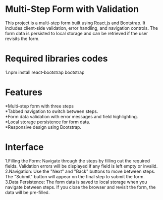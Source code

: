 # Multi-Step Form with Validation
This project is a multi-step form built using React.js and Bootstrap. It includes client-side validation, error handling, and navigation controls. The form data is persisted to local storage and can be retrieved if the user revisits the form.
# Required libraries codes
1.npm install react-bootstrap bootstrap

# Features
*Multi-step form with three steps <br>
*Tabbed navigation to switch between steps.<br>
*Form data validation with error messages and field highlighting.<br>
*Local storage persistence for form data.<br>
*Responsive design using Bootstrap.<br>
# Interface
1.Filling the Form: Navigate through the steps by filling out the required fields. Validation errors will be displayed if any field is left empty or invalid. <br>
2.Navigation: Use the "Next" and "Back" buttons to move between steps. The "Submit" button will appear on the final step to submit the form.<br>
3.Data Persistence: The form data is saved to local storage when you navigate between steps. If you close the browser and revisit the form, the data will be pre-filled.



